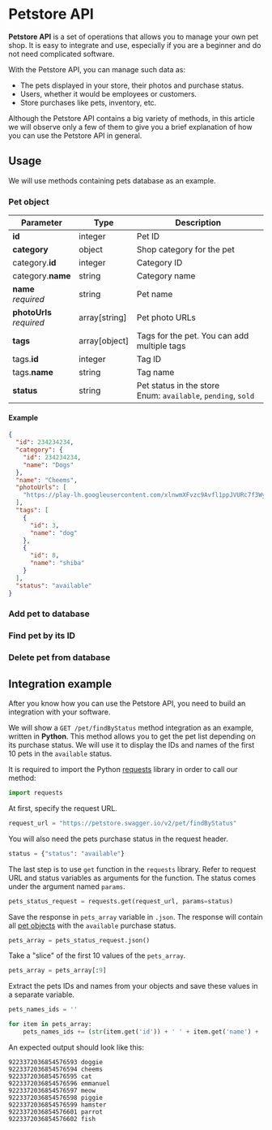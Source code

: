 # Petstore API

**Petstore API** is a set of operations that allows you to manage your own pet shop. It is easy to integrate and use, especially if you are a beginner and do not need complicated software.

With the Petstore API, you can manage such data as:

* The pets displayed in your store, their photos and purchase status.
* Users, whether it would be employees or customers.
* Store purchases like pets, inventory, etc.

Although the Petstore API contains a big variety of methods, in this article we will observe only a few of them to give you a brief explanation of how you can use the Petstore API in general.

## Usage

We will use methods containing pets database as an example.

### Pet object

|Parameter|Type|Description|
|-----------|-----------|-----------|
|**id**|integer|Pet ID|
|**category**|object|Shop category for the pet|
|category.**id**|integer|Category ID|
|category.**name**|string|Category name|
|**name**<br>_required_|string|Pet name|
|**photoUrls**<br>_required_|array[string]|Pet photo URLs|
|**tags**|array[object]|Tags for the pet. You can add multiple tags|
|tags.**id**|integer|Tag ID|
|tags.**name**|string|Tag name|
|**status**|string|Pet status in the store<br>Enum: `available`, `pending`, `sold` |

#### Example

```json
{
  "id": 234234234,
  "category": {
    "id": 234234234,
    "name": "Dogs"
  },
  "name": "Cheems",
  "photoUrls": [
    "https://play-lh.googleusercontent.com/xlnwmXFvzc9Avfl1ppJVURc7f3WynHvlA749D1lPjT-_bxycZIj3mODkNV_GfIKOYJmG"
  ],
  "tags": [
    {
      "id": 3,
      "name": "dog"
    },
    {
      "id": 8,
      "name": "shiba"
    }
  ],
  "status": "available"
}
```

### Add pet to database



### Find pet by its ID



### Delete pet from database


## Integration example

After you know how you can use the Petstore API, you need to build an integration with your software.

We will show a `GET /pet/findByStatus` method integration as an example, written in **Python**. This method allows you to get the pet list depending on its purchase status. We will use it to display the IDs and names of the first 10 pets in the `available` status.

It is required to import the Python [requests](https://requests.readthedocs.io/en/latest/) library in order to call our method:

```python
import requests
```

At first, specify the request URL.

```python
request_url = "https://petstore.swagger.io/v2/pet/findByStatus"
```

You will also need the pets purchase status in the request header.

```python
status = {"status": "available"}
```

The last step is to use `get` function in the `requests` library. Refer to request URL and status variables as arguments for the function. The status comes under the argument named `params`.

```python
pets_status_request = requests.get(request_url, params=status)
```

Save the response in `pets_array` variable in `.json`. The response will contain all [pet objects](#pet-object) with the `available` purchase status.

```python
pets_array = pets_status_request.json()
```

Take a "slice" of the first 10 values of the `pets_array`.

```python
pets_array = pets_array[:9]
```

Extract the pets IDs and names from your objects and save these values in a separate variable.

```python
pets_names_ids = ''

for item in pets_array:
    pets_names_ids += (str(item.get('id')) + ' ' + item.get('name') + '\n')
```

An expected output should look like this:

```
9223372036854576593 doggie
9223372036854576594 cheems
9223372036854576595 cat
9223372036854576596 emmanuel
9223372036854576597 meow
9223372036854576598 piggie
9223372036854576599 hamster
9223372036854576601 parrot
9223372036854576602 fish
```